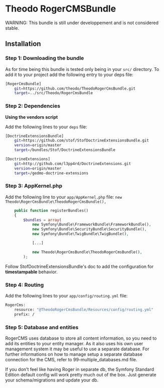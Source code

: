 Theodo RogerCMSBundle
=====================


WARNING: This bundle is still under developpement and is not considered stable.


## Installation


### Step 1: Downloading the bundle
As for time being this bundle is tested only being in your `src/` directory.
To add it to your project add the following entry to your deps file:

``` bash
[RogerCmsBundle]
    git=https://github.com/theodo/TheodoRogerCmsBundle.git
    target=../src/Theodo/RogerCmsBundle
```


### Step 2: Dependencies

**Using the vendors script**

Add the following lines to your `deps` file:

``` bash
[DoctrineExtensionsBundle]
    git=https://github.com/stof/StofDoctrineExtensionsBundle.git
    version=origin/master
    target=/bundles/Stof/DoctrineExtensionsBundle

[DoctrineExtensions]
    git=http://github.com/l3pp4rd/DoctrineExtensions.git
    version=origin/master
    target=/gedmo-doctrine-extensions
```

### Step 3: AppKernel.php

Add the following line to your `app/AppKernel.php` file: `new Theodo\RogerCmsBundle\TheodoRogerCmsBundle(),`

``` php
    public function registerBundles()
    {
        $bundles = array(
            new Symfony\Bundle\FrameworkBundle\FrameworkBundle(),
            new Symfony\Bundle\SecurityBundle\SecurityBundle(),
            new Symfony\Bundle\TwigBundle\TwigBundle(),

            [...]

            new Theodo\RogerCmsBundle\TheodoRogerCmsBundle(),
        );
```

Follow StofDoctrineExtensionsBundle's doc to add the configuration for **timestampable** behavior.

### Step 4: Routing

Add the following lines to your `app/config/routing.yml` file:

``` bash
RogerCms:
    resource: "@TheodoRogerCmsBundle/Resources/config/routing.yml"
    prefix: /
```

### Step 5: Database and entities

RogerCMS uses database to store all content information, so you need to add its
entities to your entity manager. As it also uses his own user management system
it may be useful to use a separate database. For further informations on
how to manage setup a separate database connection for the CMS, refer to
99-multiple_databases.md file.

If you don't feel like having Roger in separate db, the Symfony Standard Edition
default config will work pretty much out of the box. Just generate your schema/migrations
and update your db.